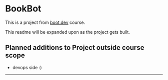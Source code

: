 # BookBot

This is a project from [boot.dev](boot.dev) course.

This readme will be expanded upon as the project gets built.

## Planned additions to Project outside course scope

- devops side :)

----------------

